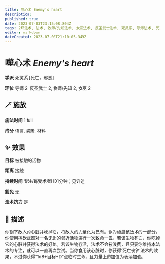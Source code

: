 ```yaml
---
title: 噬心术 Enemy's heart
description: 
published: true
date: 2023-07-03T23:15:08.804Z
tags: 2环法术, 法术, 牧师/先知法术, 女巫法术, 反圣武士法术, 死灵系, 导师法术, 死亡，邪恶
editor: markdown
dateCreated: 2023-07-03T21:10:05.349Z
---
```


# **噬心术** *Enemy's heart*

**学派** 死灵系 \[死亡，邪恶\] 

**环位** 导师 2, 反圣武士 2, 牧师/先知 2, 女巫 2

## 🪄 施放

**施法时间** 1 full

**成分** 语言, 姿势, 材料

## ✨ 效果 

**目标** 被接触的活物 

**距离** 接触  

**持续时间** 专注/每受术者HD1分钟；见详述 

**豁免** 无

**法术抗力** 是

## 📖 描述

你割下敌人的心脏并吃掉它，将敌人的力量化为己有。作为施展该法术的一部分，你使用挥砍武器对一名无助的邻近活物进行一次致命一击。若该生物死亡，你吃掉它的心脏并获得法术的好处。若该生物存活，法术不会被浪费，且只要你维持本法术的专注，就可以一直再次尝试。当你食用该心脏时，你获得‘死亡丧钟’法术的效果，不过你获得“1d8+目标HD”点临时生命，且力量上的加值为亵渎加值。
    